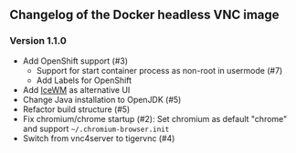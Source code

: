 ## Changelog of the Docker headless VNC image

### Version 1.1.0

* Add OpenShift support (#3)
   * Support for start container process as non-root in usermode (#7)
   * Add Labels for OpenShift
* Add [IceWM](http://www.icewm.org/) as alternative UI
* Change Java installation to OpenJDK (#5)
* Refactor build structure (#5)
* Fix chromium/chrome startup (#2): Set chromium as default "chrome" and support `~/.chromium-browser.init`
* Switch from vnc4server to tigervnc (#4)

